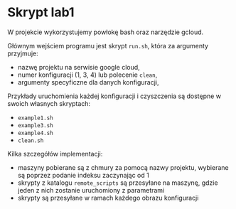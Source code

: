 # Skrypt lab1

W projekcie wykorzystujemy powłokę bash oraz narzędzie gcloud.

Głównym wejściem programu jest skrypt `run.sh`, która za argumenty przyjmuje:
- nazwę projektu na serwisie google cloud,
- numer konfiguracji (1, 3, 4) lub polecenie `clean`,
- argumenty specyficzne dla danych konfiguracji,

Przykłady uruchomienia każdej konfiguracji i czyszczenia są dostępne w swoich własnych skryptach:
- `example1.sh`
- `example3.sh`
- `example4.sh`
- `clean.sh`

Kilka szczegółów implementacji:
- maszyny pobierane są z chmury za pomocą nazwy projektu, wybierane są poprzez podanie indeksu zaczynając od 1
- skrypty z katalogu `remote_scripts` są przesyłane na maszynę, gdzie jeden z nich zostanie uruchomiony z parametrami
- skrypty są przesyłane w ramach każdego obrazu konfiguracji
